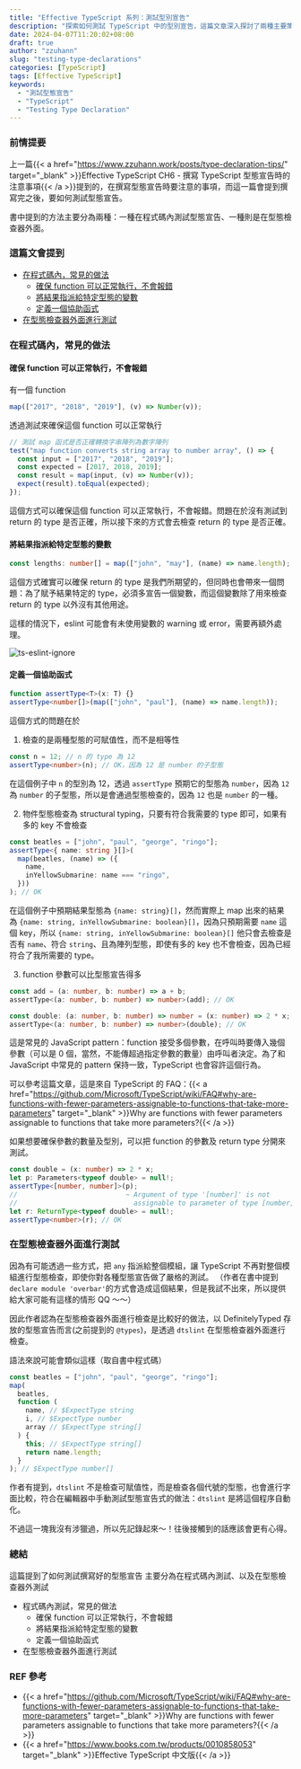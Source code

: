 ```yaml
---
title: "Effective TypeScript 系列：測試型別宣告"
description: "探索如何測試 TypeScript 中的型別宣告，這篇文章深入探討了兩種主要策略：程式碼內部和型別檢查器外部的測試方法。從確保 function 正常執行到驗證返回值的型別，這篇文章提供了幾個技巧和工具，幫助你確保 TypeScript 型別的準確性和可靠性。"
date: 2024-04-07T11:20:02+08:00
draft: true
author: "zzuhann"
slug: "testing-type-declarations"
categories: [TypeScript]
tags: [Effective TypeScript]
keywords:
  - "測試型態宣告"
  - "TypeScript"
  - "Testing Type Declaration"
---
```


### 前情提要

上一篇{{< a href="https://www.zzuhann.work/posts/type-declaration-tips/" target="_blank" >}}Effective TypeScript CH6 - 撰寫 TypeScript 型態宣告時的注意事項{{< /a >}}提到的，在撰寫型態宣告時要注意的事項，而這一篇會提到撰寫完之後，要如何測試型態宣告。

書中提到的方法主要分為兩種：一種在程式碼內測試型態宣告、一種則是在型態檢查器外面。

### 這篇文會提到

- [在程式碼內，常見的做法](#在程式碼內常見的做法)
  - [確保 function 可以正常執行，不會報錯](#確保-function-可以正常執行不會報錯)
  - [將結果指派給特定型態的變數](#將結果指派給特定型態的變數)
  - [定義一個協助函式](#定義一個協助函式)
- [在型態檢查器外面進行測試](#在型態檢查器外面進行測試)

### 在程式碼內，常見的做法

#### 確保 function 可以正常執行，不會報錯

有一個 function

```ts
map(["2017", "2018", "2019"], (v) => Number(v));
```

透過測試來確保這個 function 可以正常執行

```ts
// 測試 map 函式是否正確轉換字串陣列為數字陣列
test("map function converts string array to number array", () => {
  const input = ["2017", "2018", "2019"];
  const expected = [2017, 2018, 2019];
  const result = map(input, (v) => Number(v));
  expect(result).toEqual(expected);
});
```

這個方式可以確保這個 function 可以正常執行，不會報錯。問題在於沒有測試到 return 的 type 是否正確，所以接下來的方式會去檢查 return 的 type 是否正確。

#### 將結果指派給特定型態的變數

```ts
const lengths: number[] = map(["john", "may"], (name) => name.length);
```

這個方式確實可以確保 return 的 type 是我們所期望的，但同時也會帶來一個問題：為了賦予結果特定的 type，必須多宣告一個變數，而這個變數除了用來檢查 return 的 type 以外沒有其他用途。

這樣的情況下，eslint 可能會有未使用變數的 warning 或 error，需要再額外處理。

![ts-eslint-ignore](/gif/ts-eslint-ignore.gif)

#### 定義一個協助函式

```ts
function assertType<T>(x: T) {}
assertType<number[]>(map(["john", "paul"], (name) => name.length));
```

這個方式的問題在於

1. 檢查的是兩種型態的可賦值性，而不是相等性

```ts
const n = 12; // n 的 type 為 12
assertType<number>(n); // OK，因為 12 是 number 的子型態
```

在這個例子中 `n` 的型別為 12，透過 `assertType` 預期它的型態為 `number`，因為 `12` 為 `number` 的子型態，所以是會通過型態檢查的，因為 `12` 也是 `number` 的一種。

2. 物件型態檢查為 structural typing，只要有符合我需要的 type 即可，如果有多的 key 不會檢查

```ts
const beatles = ["john", "paul", "george", "ringo"];
assertType<{ name: string }[]>(
  map(beatles, (name) => ({
    name,
    inYellowSubmarine: name === "ringo",
  }))
); // OK
```

在這個例子中預期結果型態為 `{name: string}[]`，然而實際上 map 出來的結果為 `{name: string, inYellowSubmarine: boolean}[]`，因為只預期需要 `name` 這個 key，所以 `{name: string, inYellowSubmarine: boolean}[]` 他只會去檢查是否有 `name`、符合 `string`、且為陣列型態，即使有多的 key 也不會檢查，因為已經符合了我所需要的 type。

3. function 參數可以比型態宣告得多

```ts
const add = (a: number, b: number) => a + b;
assertType<(a: number, b: number) => number>(add); // OK

const double: (a: number, b: number) => number = (x: number) => 2 * x;
assertType<(a: number, b: number) => number>(double); // OK
```

這是常見的 JavaScript pattern：function 接受多個參數，在呼叫時要傳入幾個參數（可以是 0 個，當然，不能傳超過指定參數的數量）由呼叫者決定。為了和 JavaScript 中常見的 pattern 保持一致，TypeScript 也會容許這個行為。

可以參考這篇文章，這是來自 TypeScript 的 FAQ：{{< a href="https://github.com/Microsoft/TypeScript/wiki/FAQ#why-are-functions-with-fewer-parameters-assignable-to-functions-that-take-more-parameters" target="_blank" >}}Why are functions with fewer parameters assignable to functions that take more parameters?{{< /a >}}

如果想要確保參數的數量及型別，可以把 function 的參數及 return type 分開來測試。

```ts
const double = (x: number) => 2 * x;
let p: Parameters<typeof double> = null!;
assertType<[number, number]>(p);
//                           ~ Argument of type '[number]' is not
//                             assignable to parameter of type [number, number]
let r: ReturnType<typeof double> = null!;
assertType<number>(r); // OK
```

### 在型態檢查器外面進行測試

因為有可能透過一些方式，把 `any` 指派給整個模組，讓 TypeScript 不再對整個模組進行型態檢查，即使你對各種型態宣告做了嚴格的測試。
（作者在書中提到 `declare module 'overbar'`的方式會造成這個結果，但是我試不出來，所以提供給大家可能有這樣的情形 QQ ～～）

因此作者認為在型態檢查器外面進行檢查是比較好的做法，以 DefinitelyTyped 存放的型態宣告而言(之前提到的 `@types`)，是透過 `dtslint` 在型態檢查器外面進行檢查。

語法來說可能會類似這樣（取自書中程式碼）

```ts
const beatles = ["john", "paul", "george", "ringo"];
map(
  beatles,
  function (
    name, // $ExpectType string
    i, // $ExpectType number
    array // $ExpectType string[]
  ) {
    this; // $ExpectType string[]
    return name.length;
  }
); // $ExpectType number[]
```

作者有提到，`dtslint` 不是檢查可賦值性，而是檢查各個代號的型態，也會進行字面比較，符合在編輯器中手動測試型態宣告式的做法：`dtslint` 是將這個程序自動化。

不過這一塊我沒有涉獵過，所以先記錄起來～！往後接觸到的話應該會更有心得。

### 總結

這篇提到了如何測試撰寫好的型態宣告
主要分為在程式碼內測試、以及在型態檢查器外測試

- 程式碼內測試，常見的做法
  - 確保 function 可以正常執行，不會報錯
  - 將結果指派給特定型態的變數
  - 定義一個協助函式
- 在型態檢查器外面進行測試

### REF 參考

- {{< a href="https://github.com/Microsoft/TypeScript/wiki/FAQ#why-are-functions-with-fewer-parameters-assignable-to-functions-that-take-more-parameters" target="_blank" >}}Why are functions with fewer parameters assignable to functions that take more parameters?{{< /a >}}
- {{< a href="https://www.books.com.tw/products/0010858053" target="_blank" >}}Effective TypeScript 中文版{{< /a >}}
